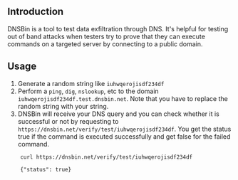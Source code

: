 ## Introduction
DNSBin is a tool to test data exfiltration through DNS. It's helpful for testing out of band attacks when testers try to prove that they can execute commands on a targeted server by connecting to a public domain.

## Usage
1. Generate a random string like `iuhwqerojisdf234df`
2. Perform a `ping`, `dig`, `nslookup`, etc to the domain `iuhwqerojisdf234df.test.dnsbin.net`. Note that you have to replace the random string with your string.
3. DNSBin will receive your DNS query and you can check whether it is successful or not by requesting to `https://dnsbin.net/verify/test/iuhwqerojisdf234df`. You get the status true if the command is executed successfully and get false for the failed command.

```shell
    curl https://dnsbin.net/verify/test/iuhwqerojisdf234df

    {"status": true}
```
                                
